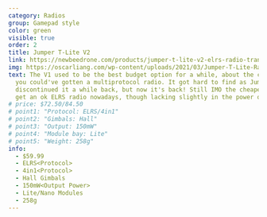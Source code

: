 ```yaml
---
category: Radios
group: Gamepad style
color: green
visible: true
order: 2
title: Jumper T-Lite V2
link: https://newbeedrone.com/products/jumper-t-lite-v2-elrs-radio-transmitter
img: https://oscarliang.com/wp-content/uploads/2021/03/Jumper-T-Lite-Radio-transmitter-opentx.jpg
text: The V1 used to be the best budget option for a while, about the cheapest
  you could've gotten a multiprotocol radio. It got hard to find as Jumper
  discontinued it a while back, but now it's back! Still IMO the cheapest way to
  get an ok ELRS radio nowadays, though lacking slightly in the power output
# price: $72.50/84.50
# point1: "Protocol: ELRS/4in1"
# point2: "Gimbals: Hall"
# point3: "Output: 150mW"
# point4: "Module bay: Lite"
# point5: "Weight: 258g"
info:
  - $59.99
  - ELRS<Protocol>
  - 4in1<Protocol>
  - Hall Gimbals
  - 150mW<Output Power>
  - Lite/Nano Modules
  - 258g
---
```

